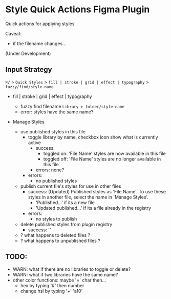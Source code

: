 # Style Quick Actions Figma Plugin
Quick actions for applying styles

Caveat:
- if the filename changes...

(Under Development)

## Input Strategy
`⌘/` > `Quick Styles` > `fill | stroke | grid | effect | typography` > `fuzzy/find/style-name`
- fill | stroke | grid | effect | typography
  - fuzzy find filename `Library > folder/style-name`
  - error: styles have the same name?

- Manage Styles
  - use published styles in this file
    - toggle library by name, checkbox icon show what is currently active
      - success: 
        - toggled on: 'File Name' styles are now available in this file
        - toggled off: 'File Name' styles are no longer available in this file
      - errors: none?
    - errors:
      - no published styles
  - publish current file's styles for use in other files
    - success: (Updated) Published styles as 'File Name'. To use these styles in another file, select the name in 'Manage Styles'.
      - 'Published...' if its a new file
      - 'Updated published...' if its a file already in the registry
    - errors:
      - no styles to publish
  - delete published styles from plugin registry
    - success: ''
  - ? what happens to deleted files ?
  - ? what happens to unpublished files ?

## TODO:
- WARN: what if there are no libraries to toggle or delete?
- WARN: what if two libraries have the same name?
- other color functions: maybe '=' char then...
  - hex by typing '#' then number
  - change hsl by typing '+' 'a10'


